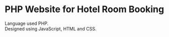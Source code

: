 # PHP Website for Hotel Room Booking 

Language used PHP.
\
Designed using JavaScript, HTML and CSS.

